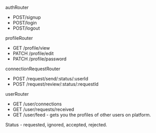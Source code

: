 authRouter
- POST/signup
- POST/login
- POST/logout

profileRouter
- GET /profile/view
- PATCH /profile/edit
- PATCH /profile/password

connectionRequestRouter
- POST /request/send/:status/:userId
- POST /request/review/:status/:requestId

userRouter
- GET /user/connections
- GET /user/requests/received
- GET /user/feed - gets you the profiles of other users on platform.

Status - requested, ignored, accepted, rejected.
